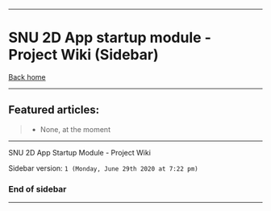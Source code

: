 
***

# SNU 2D App startup module - Project Wiki (Sidebar)

[Back home](https://github.com/seanpm2001/SNU_2D_AppStartup/wiki/)

***

## Featured articles:

> * None, at the moment

***

SNU 2D App Startup Module - Project Wiki

Sidebar version: `1 (Monday, June 29th 2020 at 7:22 pm)`

### End of sidebar

***
